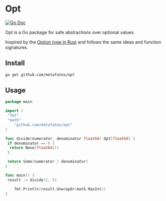# Opt

[![Go Doc](https://img.shields.io/badge/godoc-reference-blue.svg?style=flat-square)](http://godoc.org/github.com/metafates/opt)

Opt is a Go package for safe abstractions over optional values.

Inspired by the [Option type in Rust] and follows the same ideas and function signatures.

## Install

```bash
go get github.com/metafates/opt
```

## Usage

```go
package main

import (
 "fmt"
 "math"
    "github.com/metafates/opt"
)

func divide(numerator, denominator float64) Opt[float64] {
 if denominator == 0 {
  return None[float64]()
 }

 return Some(numerator / denominator)
}

func main() {
 result := divide(2, 3)

    fmt.Println(result.UnwrapOr(math.MaxInt))
}
```

[Option type in Rust]: https://doc.rust-lang.org/std/option/enum.Option.html
